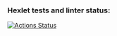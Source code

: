 ### Hexlet tests and linter status:
[![Actions Status](https://github.com/sraduhin/python-project-lvl1/workflows/hexlet-check/badge.svg)](https://github.com/sraduhin/python-project-lvl1/actions)